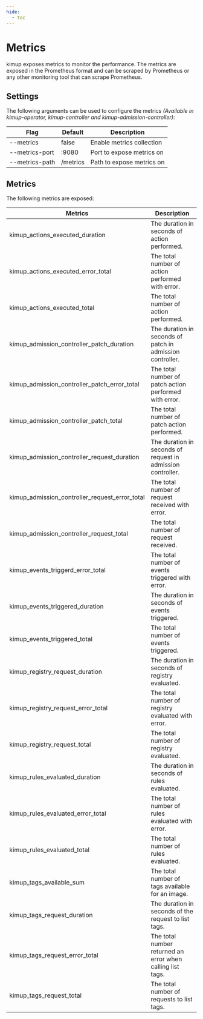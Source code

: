 ```yaml
---
hide:
  - toc
---
```


# Metrics

kimup exposes metrics to monitor the performance. The metrics are exposed in the Prometheus format and can be scraped by Prometheus or any other monitoring tool that can scrape Prometheus.

## Settings

The following arguments can be used to configure the metrics *(Available in kimup-operator, kimup-controller and kimup-admission-controller)*:

| Flag           | Default  | Description               |
| -------------- | -------- | ------------------------- |
| --metrics      | false    | Enable metrics collection |
| --metrics-port | :9080    | Port to expose metrics on |
| --metrics-path | /metrics | Path to expose metrics on |


## Metrics

The following metrics are exposed:

| Metrics                                        | Description                                                 |
| ---------------------------------------------- | ----------------------------------------------------------- |
| kimup_actions_executed_duration                | The duration in seconds of action performed.                |
| kimup_actions_executed_error_total             | The total number of action performed with error.            |
| kimup_actions_executed_total                   | The total number of action performed.                       |
| kimup_admission_controller_patch_duration      | The duration in seconds of patch in admission controller.   |
| kimup_admission_controller_patch_error_total   | The total number of patch action performed with error.      |
| kimup_admission_controller_patch_total         | The total number of patch action performed.                 |
| kimup_admission_controller_request_duration    | The duration in seconds of request in admission controller. |
| kimup_admission_controller_request_error_total | The total number of request received with error.            |
| kimup_admission_controller_request_total       | The total number of request received.                       |
| kimup_events_triggerd_error_total              | The total number of events triggered with error.            |
| kimup_events_triggered_duration                | The duration in seconds of events triggered.                |
| kimup_events_triggered_total                   | The total number of events triggered.                       |
| kimup_registry_request_duration                | The duration in seconds of registry evaluated.              |
| kimup_registry_request_error_total             | The total number of registry evaluated with error.          |
| kimup_registry_request_total                   | The total number of registry evaluated.                     |
| kimup_rules_evaluated_duration                 | The duration in seconds of rules evaluated.                 |
| kimup_rules_evaluated_error_total              | The total number of rules evaluated with error.             |
| kimup_rules_evaluated_total                    | The total number of rules evaluated.                        |
| kimup_tags_available_sum                       | The total number of tags available for an image.            |
| kimup_tags_request_duration                    | The duration in seconds of the request to list tags.        |
| kimup_tags_request_error_total                 | The total number returned an error when calling list tags.  |
| kimup_tags_request_total                       | The total number of requests to list tags.                  |

